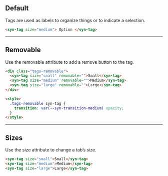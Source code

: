 
## Default

Tags are used as labels to organize things or to indicate a selection.

```html
<syn-tag size="medium"> Option </syn-tag>

```

---

## Removable

Use the removable attribute to add a remove button to the tag.

```html
<div class="tags-removable">
  <syn-tag size="small" removable="">Small</syn-tag>
  <syn-tag size="medium" removable="">Medium</syn-tag>
  <syn-tag size="large" removable="">Large</syn-tag>
</div>

<style>
  .tags-removable syn-tag {
    transition: var(--syn-transition-medium) opacity;
  }
</style>

```

---

## Sizes

Use the size attribute to change a tab’s size.

```html
<syn-tag size="small">Small</syn-tag>
<syn-tag size="medium">Medium</syn-tag>
<syn-tag size="large">Large</syn-tag>

```
